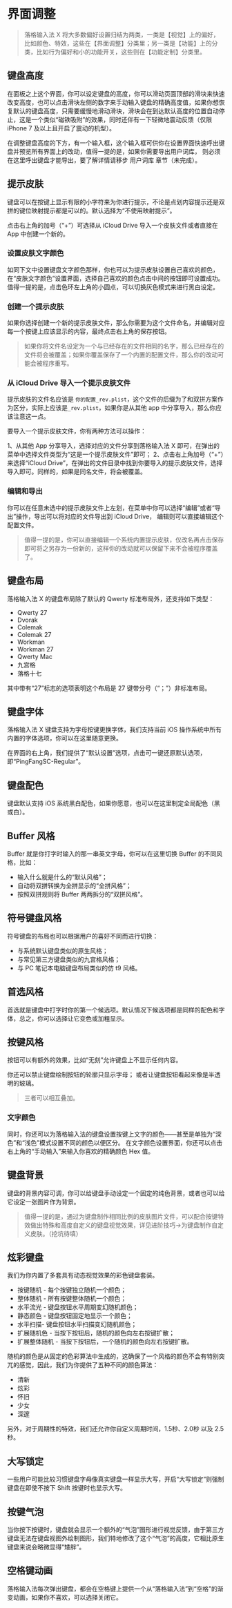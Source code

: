 # 界面调整

> 落格输入法 X 将大多数偏好设置归结为两类，一类是【视觉】上的偏好，比如颜色、特效，这些在【界面调整】分类里；另一类是【功能】上的分类，比如行为偏好和小的功能开关，这些则在【功能定制】分类里。

## 键盘高度

在面板之上这个界面，你可以设定键盘的高度，你可以滑动页面顶部的滑块来快速改变高度，也可以点击滑块左侧的数字来手动输入键盘的精确高度值，如果你想恢复默认的键盘高度，只需要缓慢地滑动滑块，滑块会在到达默认高度的位置自动停止，这是一个类似“磁铁吸附”的效果，同时还伴有一下轻微地震动反馈（仅限 iPhone 7 及以上且开启了震动的机型）。

在调整键盘高度的下方，有一个输入框，这个输入框可供你在设置界面快速呼出键盘并预览所有界面上的改动，值得一提的是，如果你需要导出用户词库， 则必须在这里呼出键盘才能导出，要了解详情请移步 用户词库 章节（未完成）。

## 提示皮肤

键盘可以在按键上显示有限的小字符来为你进行提示，不论是点划内容提示还是双拼的键位映射提示都是可以的。默认选择为“不使用映射提示”。

点击右上角的加号（“+”）可选择从 iCloud Drive 导入一个皮肤文件或者直接在 App 中创建一个新的。

### 设置皮肤文字颜色

如同下文中设置键盘文字颜色那样，你也可以为提示皮肤设置自己喜欢的颜色，在“皮肤文字颜色”设置界面，选择自己喜欢的颜色点击中间的按钮即可设置成功。值得一提的是，点击色环左上角的小圆点，可以切换灰色模式来进行黑白设定。

### 创建一个提示皮肤

如果你选择创建一个新的提示皮肤文件，那么你需要为这个文件命名，并编辑对应每一个按键上应该显示的内容，最终点击右上角的保存按钮。

> 如果你将文件名设定为一个与已经存在的文件相同的名字，那么已经存在的文件将会被覆盖；如果你覆盖保存了一个内置的配置文件，那么你的改动可能会被程序重写。

### 从 iCloud Drive 导入一个提示皮肤文件

提示皮肤的文件名应该是 `你的配置_rev.plist`，这个文件的后缀为了和双拼方案作为区分，实际上应该是`_rev.plist`，如果你是从其他 app 中分享导入，那么你应该注意这一点。

要导入一个提示皮肤文件，你有两种方法可以操作：

1、从其他 App 分享导入，选择对应的文件分享到落格输入法 X 即可，在弹出的菜单中选择文件类型为“这是一个提示皮肤文件”即可； 2、点击右上角加号（“+”）来选择“iCloud Drive”，在弹出的文件目录中找到你要导入的提示皮肤文件，选择导入即可。同样的，如果是同名文件，将会被覆盖。

### 编辑和导出

你可以在任意未选中的提示皮肤文件上左划，在菜单中你可以选择“编辑”或者“导出”操作，导出可以将对应的文件导出到 iCloud Drive， 编辑则可以直接编辑这个配置文件。

> 值得一提的是，你可以直接编辑一个系统内置提示皮肤，仅改名再点击保存即可将之另存为一份新的，这样你的改动就可以保留下来不会被程序覆盖了。

## 键盘布局

落格输入法 X 的键盘布局除了默认的 Qwerty 标准布局外，还支持如下类型：

* Qwerty 27
* Dvorak
* Colemak
* Colemak 27
* Workman
* Workman 27
* Qwerty Mac
* 九宫格
* 落格十七

其中带有“27”标志的选项表明这个布局是 27 键带分号（“；”）非标准布局。

## 键盘字体

落格输入法 X 键盘支持为字母按键更换字体，我们支持当前 iOS 操作系统中所有内置的字体选项，你可以在这里随意更换。

在界面的右上角，我们提供了“默认设置”选项，点击可一键还原默认选项，即“PingFangSC-Regular”。

## 键盘配色

键盘默认支持 iOS 系统黑白配色，如果你愿意，也可以在这里制定全局配色（黑或白）。

## Buffer 风格

Buffer 就是你打字时输入的那一串英文字母，你可以在这里切换 Buffer 的不同风格，比如：

* 输入什么就是什么的“默认风格”；
* 自动将双拼转换为全拼显示的“全拼风格”；
* 按照双拼规则将 Buffer 两两拆分的“双拼风格”。

## 符号键盘风格

符号键盘的布局也可以根据用户的喜好不同而进行切换：

* 与系统默认键盘类似的原生风格；
* 与常见第三方键盘类似的九宫格风格；
* 与 PC 笔记本电脑键盘布局类似的仿 t9 风格。

## 首选风格

首选就是键盘中打字时你的第一个候选项。默认情况下候选项都是同样的配色和字体，总之，你可以选择让它变色或加粗显示。

## 按键风格

按钮可以有额外的效果，比如“无刻”允许键盘上不显示任何内容。

你还可以禁止键盘绘制按钮的轮廓只显示字母； 或者让键盘按钮看起来像是半透明的玻璃。

> 三者可以相互叠加。

### 文字颜色

同时，你还可以为落格输入法的键盘设置按键上文字的颜色——甚至是单独为“深色”和“浅色”模式设置不同的颜色以便区分。 在文字颜色设置界面，你还可以点击右上角的“手动输入”来输入你喜欢的精确颜色 Hex 值。

## 键盘背景

键盘的背景内容可调，你可以给键盘手动设定一个固定的纯色背景，或者也可以给它设定一张图片作为背景。

> 值得一提的是，通过为键盘制作相同比例的皮肤图片文件，可以配合按键特效做出特殊和高度自定义的键盘视觉效果，详见进阶技巧→为键盘制作自定义皮肤。（挖坑待填）

## 炫彩键盘

我们为你内置了多套具有动态视觉效果的彩色键盘套装。

* 按键随机 - 每个按键独立随机一个颜色；
* 整体随机 - 所有按键整体随机一个颜色；
* 水平流光 - 键盘按钮水平周期变幻随机颜色；
* 静态颜色 - 键盘按钮固定地显示一个颜色；
* 水平扫描- 键盘按钮水平扫描变幻随机颜色；
* 扩展随机色 - 当按下按钮后，随机的颜色向左右按键扩散；
* 扩展整体随机 - 当按下按钮后，一个随机的颜色向左右按键扩散。

随机的颜色是从固定的色彩算法中生成的，这确保了一个风格的颜色不会有特别突兀的感觉，因此，我们为你提供了五种不同的颜色算法：

* 清新
* 炫彩
* 怀旧
* 少女
* 深邃

另外，对于周期性的特效，我们还允许你自定义周期时间，1.5秒、2.0秒 以及 2.5秒。

## 大写锁定

一些用户可能比较习惯键盘字母像真实键盘一样显示大写，开启“大写锁定”则强制键盘在即使不按下 Shift 按键时也显示大写。

## 按键气泡

当你按下按键时，键盘就会显示一个额外的“气泡”图形进行视觉反馈，由于第三方键盘无法在键盘视图外绘制图形，我们特地修改了这个“气泡”的高度，它相比原生键盘来说会略微显得“矮胖”。

## 空格键动画

落格输入法每次弹出键盘，都会在空格键上提供一个从“落格输入法”到“空格”的渐变动画，如果你不喜欢，可以选择关闭它。

